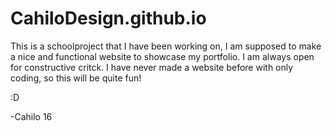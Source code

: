 # CahiloDesign.github.io
This is a schoolproject that I have been working on, I am supposed to make a nice and functional website to showcase my portfolio.
I am always open for constructive critck. 
I have never made a website before with only coding, so this will be quite fun! 

:D

-Cahilo 16
